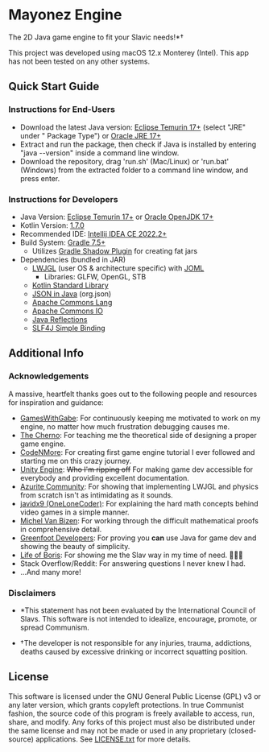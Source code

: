 # Mayonez Engine

The 2D Java game engine to fit your Slavic needs!*†

This project was developed using macOS 12.x Monterey (Intel). This app has not been tested on any other systems.

## Quick Start Guide

### Instructions for End-Users

- Download the latest Java version: [Eclipse Temurin 17+](https://adoptium.net/temurin/releases) (select "JRE" under "
  Package Type") or [Oracle JRE 17+](https://www.oracle.com/java/technologies/downloads/)
- Extract and run the package, then check if Java is installed by entering "java --version" inside a command line
  window.
- Download the repository, drag 'run.sh' (Mac/Linux) or 'run.bat' (Windows) from the extracted folder to a command line
  window, and press enter.

### Instructions for Developers

- Java Version: [Eclipse Temurin 17+](https://adoptium.net/) or [Oracle OpenJDK 17+](https://jdk.java.net/)
- Kotlin Version: [1.7.0](https://github.com/JetBrains/kotlin/releases/tag/v1.7.0)
- Recommended IDE: [Intellij IDEA CE 2022.2+](https://www.jetbrains.com/idea/download/)
- Build System: [Gradle 7.5+](https://gradle.org/install/)
    - Utilizes [Gradle Shadow Plugin](https://github.com/johnrengelman/shadow) for creating fat jars
- Dependencies (bundled in JAR)
    - [LWJGL](https://www.lwjgl.org/customize) (user OS & architecture specific)
      with [JOML](https://joml-ci.github.io/JOML/)
        - Libraries: GLFW, OpenGL, STB
    - [Kotlin Standard Library](https://kotlinlang.org/docs/getting-started.html)
    - [JSON in Java](https://github.com/stleary/JSON-java) (org.json)
    - [Apache Commons Lang](https://commons.apache.org/proper/commons-lang/)
    - [Apache Commons IO](https://commons.apache.org/proper/commons-io/)
    - [Java Reflections](https://github.com/ronmamo/reflections)
    - [SLF4J Simple Binding](https://www.slf4j.org/)

## Additional Info

### Acknowledgements

A massive, heartfelt thanks goes out to the following people and resources for inspiration and guidance:

- [GamesWithGabe](https://youtube.com/c/GamesWithGabe): For continuously keeping me motivated to work on my engine, no
  matter how much frustration debugging causes me.
- [The Cherno](https://youtube.com/c/TheChernoProject): For teaching me the theoretical side of designing a proper game
  engine.
- [CodeNMore](https://www.youtube.com/playlist?list=PLah6faXAgguMnTBs3JnEJY0shAc18XYQZ): For creating first game engine
  tutorial I ever followed and starting me on this crazy journey.
- [Unity Engine](https://docs.unity3d.com/ScriptReference/): ~~Who I'm ripping off~~ For making game dev
  accessible for everybody and providing excellent documentation.
- [Azurite Community](https://azurite-engine.github.io/): For showing that implementing LWJGL and physics from scratch
  isn't as intimidating as it sounds.
- [javidx9 (OneLoneCoder)](https://www.youtube.com/c/javidx9): For explaining the hard math concepts behind video
  games in a simple manner.
- [Michel Van Bizen](https://www.youtube.com/c/MichelvanBiezen): For working through the difficult mathematical proofs
  in comprehensive detail.
- [Greenfoot Developers](https://www.greenfoot.org/files/javadoc/): For proving you **can** use Java for game dev and
  showing the beauty of simplicity.
- [Life of Boris](https://www.youtube.com/c/LifeofBoris/featured): For showing me the Slav way in my time of need.
  🥔🤘🥃
- Stack Overflow/Reddit: For answering questions I never knew I had.
- …And many more!

### Disclaimers

- *This statement has not been evaluated by the International Council of Slavs. This software is not intended to
  idealize, encourage, promote, or spread Communism.

- †The developer is not responsible for any injuries, trauma, addictions, deaths caused by excessive drinking or
  incorrect squatting position.

## License

This software is licensed under the GNU General Public License (GPL) v3 or any later version, which grants copyleft
protections. In true Communist fashion, the source code of this program is freely available to access, run, share,
and modify. Any forks of this project must also be distributed under the same license and may not be made or used in any
proprietary (closed-source) applications. See [LICENSE.txt](LICENSE.txt) for more details.